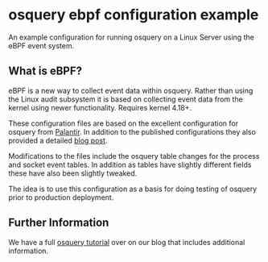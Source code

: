 # osquery ebpf configuration example

An example configuration for running osquery on a Linux Server using the eBPF event system. 

## What is eBPF?

eBPF is a new way to collect event data within osquery. Rather than using the Linux audit subsystem it is based on collecting event data from the kernel using newer functionality. Requires kernel 4.18+.

These configuration files are based on the excellent configuration for osquery from [Palantir](https://github.com/palantir/osquery-configuration/tree/master/Classic/Servers/Linux). In addition to the published configurations they also provided a detailed [blog post](https://blog.palantir.com/osquery-across-the-enterprise-3c3c9d13ec55).

Modifications to the files include the osquery table changes for the process and socket event tables. In addition as tables have slightly different fields these have also been slightly tweaked. 

The idea is to use this configuration as a basis for doing testing of osquery prior to production deployment. 

## Further Information

We have a full [osquery tutorial](https://hackertarget.com/osquery-linux-tutorial/) over on our blog that includes additional information.




